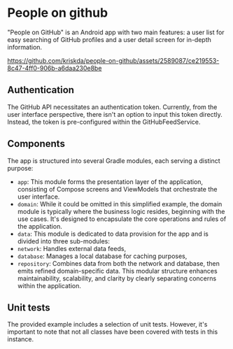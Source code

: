 # People on github
"People on GitHub" is an Android app with two main features: a user list for easy searching of GitHub profiles and a user detail screen for in-depth information.



https://github.com/kriskda/people-on-github/assets/2589087/ce219553-8c47-4ff0-906b-a6daa230e8be



## Authentication
The GitHub API necessitates an authentication token. Currently, from the user interface perspective, there isn't an option to input this token directly. Instead, the token is pre-configured within the GitHubFeedService.

## Components
The app is structured into several Gradle modules, each serving a distinct purpose:
- `app`: This module forms the presentation layer of the application, consisting of Compose screens and ViewModels that orchestrate the user interface.
- `domain`: While it could be omitted in this simplified example, the domain module is typically where the business logic resides, beginning with the use cases. It's designed to encapsulate the core operations and rules of the application.
- `data`: This module is dedicated to data provision for the app and is divided into three sub-modules:
 - `network`: Handles external data feeds,
 - `database`: Manages a local database for caching purposes,
 - `repository`: Combines data from both the network and database, then emits refined domain-specific data.
This modular structure enhances maintainability, scalability, and clarity by clearly separating concerns within the application.  

## Unit tests
The provided example includes a selection of unit tests. However, it's important to note that not all classes have been covered with tests in this instance.
